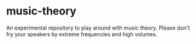 # music-theory
An experimental repository to play around with music theory. Please don't fry your speakers by extreme frequencies and high volumes.
